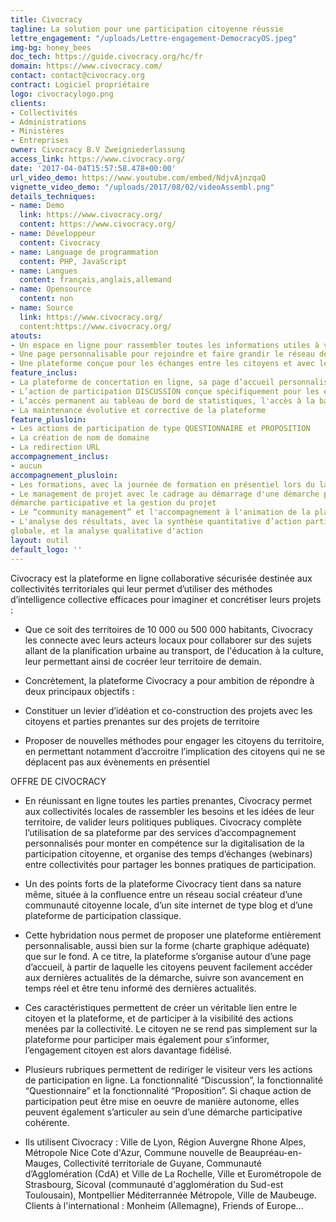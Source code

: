 ```yaml
---
title: Civocracy
tagline: La solution pour une participation citoyenne réussie
lettre_engagement: "/uploads/Lettre-engagement-DemocracyOS.jpeg"
img-bg: honey_bees
doc_tech: https://guide.civocracy.org/hc/fr
domain: https://www.civocracy.com/
contact: contact@civocracy.org
contract: Logiciel propriétaire
logo: civocracylogo.png
clients:
- Collectivités
- Administrations
- Ministères
- Entreprises
owner: Civocracy B.V Zweigniederlassung
access_link: https://www.civocracy.org/
date: '2017-04-04T15:57:58.478+00:00'
url_video_demo: https://www.youtube.com/embed/NdjvAjnzqaQ
vignette_video_demo: "/uploads/2017/08/02/videoAssembl.png"
details_techniques:
- name: Demo
  link: https://www.civocracy.org/
  content: https://www.civocracy.org/
- name: Développeur
  content: Civocracy
- name: Language de programmation
  content: PHP, JavaScript
- name: Langues
  content: français,anglais,allemand
- name: Opensource
  content: non
- name: Source
  link: https://www.civocracy.org/
  content:https://www.civocracy.org/
atouts:
- Un espace en ligne pour rassembler toutes les informations utiles à votre concertation
- Une page personnalisable pour rejoindre et faire grandir le réseau des citoyens engagés dans les actions de territoire
- Une plateforme conçue pour les échanges entre les citoyens et avec leur collectivité, pour la co-construction et l'émergence du consensus
feature_inclus:
- La plateforme de concertation en ligne, sa page d’accueil personnalisable et son système d’envoi d’actualités et de notifications
- L’action de participation DISCUSSION conçue spécifiquement pour les échanges entre les citoyens et leur gouvernement, pour la co-construction et l’émergence d’un consensus
- L’accès permanent au tableau de bord de statistiques, l'accès à la base de connaissance Civocracy
- La maintenance évolutive et corrective de la plateforme
feature_plusloin:
- Les actions de participation de type QUESTIONNAIRE et PROPOSITION
- La création de nom de domaine
- La redirection URL
accompagnement_inclus:
- aucun
accompagnement_plusloin:
- Les formations, avec la journée de formation en présentiel lors du lancement de la plateforme, la formation flash, ou encore la demi-journée de formation
- Le management de projet avec le cadrage au démarrage d'une démarche participative, le suivi d'une
démarche participative et la gestion du projet
- Le “community management” et l'accompagnement à l'animation de la plateforme
- L'analyse des résultats, avec la synthèse quantitative d’action participative, la synthèse quantitative
globale, et la analyse qualitative d'action
layout: outil
default_logo: ''
---
```

Civocracy est la plateforme en ligne collaborative sécurisée destinée aux collectivités territoriales qui leur permet d’utiliser des méthodes d’intelligence collective efficaces pour imaginer et concrétiser leurs projets :

* Que ce soit des territoires de 10 000 ou 500 000 habitants, Civocracy les connecte avec leurs acteurs
locaux pour collaborer sur des sujets allant de la planification urbaine au transport, de l'éducation à la
culture, leur permettant ainsi de cocréer leur territoire de demain.

* Concrètement, la plateforme Civocracy a pour ambition de répondre à deux principaux objectifs :
* Constituer un levier d’idéation et co-construction des projets avec les citoyens et parties
prenantes sur des projets de territoire
* Proposer de nouvelles méthodes pour engager les citoyens du territoire, en permettant
notamment d’accroitre l’implication des citoyens qui ne se déplacent pas aux évènements en
présentiel

OFFRE DE CIVOCRACY

* En réunissant en ligne toutes les parties prenantes, Civocracy permet aux collectivités locales de
rassembler les besoins et les idées de leur territoire, de valider leurs politiques publiques. Civocracy
complète l’utilisation de sa plateforme par des services d’accompagnement personnalisés pour monter en
compétence sur la digitalisation de la participation citoyenne, et organise des temps d’échanges
(webinars) entre collectivités pour partager les bonnes pratiques de participation.

* Un des points forts de la plateforme Civocracy tient dans sa nature même, située à la confluence entre un
réseau social créateur d’une communauté citoyenne locale, d’un site internet de type blog et d’une
plateforme de participation classique.

* Cette hybridation nous permet de proposer une plateforme entièrement personnalisable, aussi bien sur la
forme (charte graphique adéquate) que sur le fond. A ce titre, la plateforme s’organise autour d’une page
d’accueil, à partir de laquelle les citoyens peuvent facilement accéder aux dernières actualités de la
démarche, suivre son avancement en temps réel et être tenu informé des dernières actualités.

* Ces caractéristiques permettent de créer un véritable lien entre le citoyen et la plateforme, et de participer
à la visibilité des actions menées par la collectivité. Le citoyen ne se rend pas simplement sur la
plateforme pour participer mais également pour s’informer, l’engagement citoyen est alors davantage
fidélisé.

* Plusieurs rubriques permettent de rediriger le visiteur vers les actions de participation en ligne. La
fonctionnalité “Discussion”, la fonctionnalité “Questionnaire” et la fonctionnalité “Proposition”. Si chaque
action de participation peut être mise en oeuvre de manière autonome, elles peuvent également
s’articuler au sein d’une démarche participative cohérente.

* Ils utilisent Civocracy : Ville de Lyon, Région Auvergne Rhone Alpes, Métropole Nice Cote d'Azur, Commune nouvelle de
Beaupréau-en-Mauges, Collectivité territoriale de Guyane, Communauté d’Agglomération (CdA) et Ville de La Rochelle, Ville et Eurométropole de Strasbourg, Sicoval (communauté d'agglomération du Sud-est Toulousain), Montpellier Méditerrannée Métropole, Ville de Maubeuge. Clients à l'international : Monheim (Allemagne), Friends of Europe...